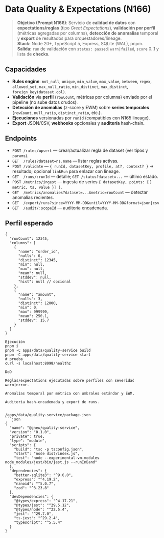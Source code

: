 
# Data Quality & Expectations (N166)

> **Objetivo (Prompt N166)**: Servicio de **calidad de datos** con **expectations/reglas** (tipo *Great Expectations*), **validación por perfil** (métricas agregadas por columna), **detección de anomalías** temporal y **export** de resultados para orquestadores/lineage.  
> **Stack**: Node 20+, TypeScript 5, Express, SQLite (WAL), pnpm.  
> **Salida**: `run` de validación con `status: passed|warn|failed`, `score` 0..1 y lista de **checks**.

## Capacidades
- **Rules engine**: `not_null`, `unique`, `min_value`, `max_value`, `between`, `regex`, `allowed_set`, `max_null_ratio`, `min_distinct`, `max_distinct`, `foreign_key(dataset.col)`.
- **Validación** vía **perfil** (`rowCount`, métricas por columna) enviado por el pipeline (no sube datos crudos).
- **Detección de anomalías** (z-score y EWM) sobre **series temporales** (`rowCount`, `null_ratio`, `distinct_ratio`, etc.).
- **Ejecuciones** versionadas por `runId` (compatibles con N165 lineage).
- **Export** JSON/CSV, **webhooks** opcionales y **auditoría** hash‑chain.

## Endpoints
- `POST /rules/upsert` — crear/actualizar regla de dataset (ver tipos y `params`).
- `GET  /rules?dataset=ns.name` — listar reglas activas.
- `POST /validate` — `{ runId, datasetKey, profile, at?, context? }` → resultado; opcional `linkRun` para enlazar con lineage.
- `GET  /runs/:runId` — detalle; `GET /status?dataset=...` — último estado.
- `POST /metrics/ingest` — ingesta de series `{ datasetKey, points: [{ metric, ts, value }] }`.
- `GET  /metrics/anomalies?dataset=...&metric=rowCount` — detectar anomalías recientes.
- `GET  /export/runs?since=YYYY-MM-DD&until=YYYY-MM-DD&format=json|csv`
- `GET  /audit/:scopeId` — auditoría encadenada.

## Perfil esperado
```jsonc
{
  "rowCount": 12345,
  "columns": [
    {
      "name": "order_id",
      "nulls": 0,
      "distinct": 12345,
      "min": null,
      "max": null,
      "mean": null,
      "stddev": null,
      "hist": null // opcional
    },
    {
      "name": "amount",
      "nulls": 3,
      "distinct": 12000,
      "min": 0,
      "max": 999999,
      "mean": 250.1,
      "stddev": 15.7
    }
  ]
}

Ejecución
pnpm i
pnpm -C apps/data/quality-service build
pnpm -C apps/data/quality-service start
# prueba
curl -s localhost:8098/healthz

DoD

Reglas/expectations ejecutadas sobre perfiles con severidad warn|error.

Anomalías temporal por métrica con umbrales estándar y EWM.

Auditoría hash‑encadenada y export de runs.


/apps/data/quality-service/package.json
```json
{
  "name": "@gnew/quality-service",
  "version": "0.1.0",
  "private": true,
  "type": "module",
  "scripts": {
    "build": "tsc -p tsconfig.json",
    "start": "node dist/index.js",
    "test": "node --experimental-vm-modules node_modules/jest/bin/jest.js --runInBand"
  },
  "dependencies": {
    "better-sqlite3": "^9.6.0",
    "express": "^4.19.2",
    "nanoid": "^5.0.7",
    "zod": "^3.23.8"
  },
  "devDependencies": {
    "@types/express": "^4.17.21",
    "@types/jest": "^29.5.12",
    "@types/node": "^22.5.4",
    "jest": "^29.7.0",
    "ts-jest": "^29.2.4",
    "typescript": "^5.5.4"
  }
}


